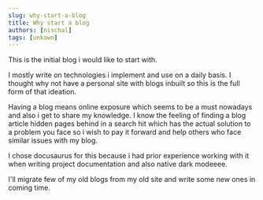 ```yaml
---
slug: why-start-a-blog
title: Why start a blog
authors: [nischal]
tags: [unkown]
---
```


This is the initial blog i would like to start with.

<!-- truncate -->

I mostly write on technologies i implement and use on a daily basis. I thought why not have a personal site with blogs inbuilt so this is the full form of that ideation.

Having a blog means online exposure which seems to be a must nowadays and also i get to share my knowledge. I know the feeling of finding a blog article hidden pages behind in a search hit which has the actual solution to a problem you face so i wish to pay it forward and help others who face similar issues with my blog.

I chose docusaurus for this because i had prior experience working with it when writing project documentation and also native dark modeeee.

I'll migrate few of my old blogs from my old site and write some new ones in coming time.